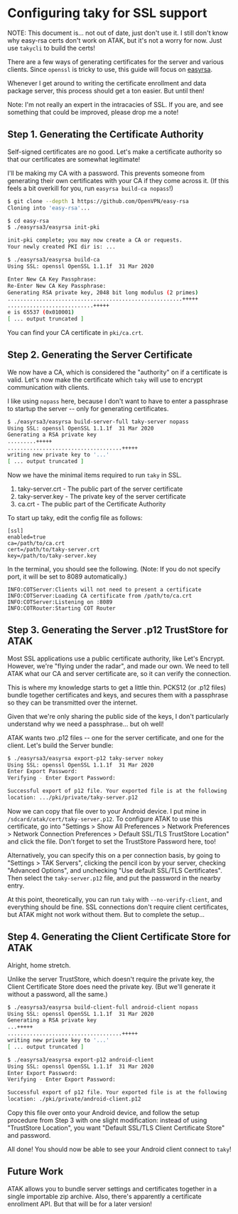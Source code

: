 # Configuring taky for SSL support

NOTE: This document is... not out of date, just don't use it. I still don't
know why easy-rsa certs don't work on ATAK, but it's not a worry for now.  Just
use `takycli` to build the certs!

There are a few ways of generating certificates for the server and various
clients. Since `openssl` is tricky to use, this guide will focus on
[easyrsa](https://github.com/OpenVPN/easy-rsa).

Whenever I get around to writing the certificate enrollment and data package
server, this process should get a ton easier. But until then!

Note: I'm not really an expert in the intracacies of SSL. If you are, and see
something that could be improved, please drop me a note!

## Step 1. Generating the Certificate Authority

Self-signed certificates are no good. Let's make a certificate authority so
that our certificates are somewhat legitimate!

I'll be making my CA with a password. This prevents someone from generating
their own certificates with your CA if they come across it. (If this feels
a bit overkill for you, run `easyrsa build-ca nopass`!)

```bash
$ git clone --depth 1 https://github.com/OpenVPN/easy-rsa
Cloning into 'easy-rsa'...

$ cd easy-rsa
$ ./easyrsa3/easyrsa init-pki

init-pki complete; you may now create a CA or requests.
Your newly created PKI dir is: ...

$ ./easyrsa3/easyrsa build-ca
Using SSL: openssl OpenSSL 1.1.1f  31 Mar 2020

Enter New CA Key Passphrase: 
Re-Enter New CA Key Passphrase: 
Generating RSA private key, 2048 bit long modulus (2 primes)
.......................................................+++++
...........................+++++
e is 65537 (0x010001)
[ ... output truncated ]
```

You can find your CA certificate in `pki/ca.crt`.

## Step 2. Generating the Server Certificate

We now have a CA, which is considered the "authority" on if a certificate is
valid. Let's now make the certificate which `taky` will use to encrypt
communication with clients.

I like using `nopass` here, because I don't want to have to enter a passphrase
to startup the server -- only for generating certificates.

```bash
$ ./easyrsa3/easyrsa build-server-full taky-server nopass
Using SSL: openssl OpenSSL 1.1.1f  31 Mar 2020
Generating a RSA private key
.........+++++
....................................+++++
writing new private key to '...'
[ ... output truncated ]
```

Now we have the minimal items required to run `taky` in SSL.

1. taky-server.crt - The public part of the server certificate
2. taky-server.key - The private key of the server certificate
3. ca.crt - The public part of the Certificate Authority

To start up taky, edit the config file as follows:

```
[ssl]
enabled=true
ca=/path/to/ca.crt
cert=/path/to/taky-server.crt
key=/path/to/taky-server.key
```

In the terminal, you should see the following. (Note: If you do not specify
port, it will be set to 8089 automatically.)

```
INFO:COTServer:Clients will not need to present a certificate
INFO:COTServer:Loading CA certificate from /path/to/ca.crt
INFO:COTServer:Listening on :8089
INFO:COTRouter:Starting COT Router
```

## Step 3. Generating the Server .p12 TrustStore for ATAK

Most SSL applications use a public certificate authority, like Let's Encrypt.
However, we're "flying under the radar", and made our own. We need to tell
ATAK what our CA and server certificate are, so it can verify the connection.

This is where my knowledge starts to get a little thin. PCKS12 (or .p12 files)
bundle together certificates and keys, and secures them with a passphrase so
they can be transmitted over the internet.

Given that we're only sharing the public side of the keys, I don't
particularly understand why we need a passphrase... but oh well!

ATAK wants two .p12 files -- one for the server certificate, and one for the
client. Let's build the Server bundle:

```bash
$ ./easyrsa3/easyrsa export-p12 taky-server nokey
Using SSL: openssl OpenSSL 1.1.1f  31 Mar 2020
Enter Export Password:
Verifying - Enter Export Password:

Successful export of p12 file. Your exported file is at the following
location: .../pki/private/taky-server.p12
```

Now we can copy that file over to your Android device. I put mine in
`/sdcard/atak/cert/taky-server.p12`. To configure ATAK to use this certificate,
go into "Settings > Show All Preferences > Network Preferences > Network
Connection Preferences > Default SSL/TLS TrustStore Location" and click the
file. Don't forget to set the TrustStore Password here, too!

Alternatively, you can specify this on a per connection basis, by going to
"Settings > TAK Servers", clicking the pencil icon by your server, checking
"Advanced Options", and unchecking "Use default SSL/TLS Certificates". Then
select the `taky-server.p12` file, and put the password in the nearby entry.

At this point, theoretically, you can run `taky` with `--no-verify-client`, and
everything should be fine. SSL connections don't require client certificates,
but ATAK might not work without them. But to complete the setup...

## Step 4. Generating the Client Certificate Store for ATAK

Alright, home stretch.

Unlike the server TrustStore, which doesn't require the private key, the
Client Certificate Store does need the private key. (But we'll generate it
without a password, all the same.)

```bash
$ ./easyrsa3/easyrsa build-client-full android-client nopass
Using SSL: openssl OpenSSL 1.1.1f  31 Mar 2020
Generating a RSA private key
...+++++
....................................+++++
writing new private key to '...'
[ ... output truncated ]

$ ./easyrsa3/easyrsa export-p12 android-client
Using SSL: openssl OpenSSL 1.1.1f  31 Mar 2020
Enter Export Password:
Verifying - Enter Export Password:

Successful export of p12 file. Your exported file is at the following
location: ./pki/private/android-client.p12
```

Copy this file over onto your Android device, and follow the setup procedure
from Step 3 with one slight modification: instead of using "TrustStore
Location", you want "Default SSL/TLS Client Certificate Store" and password.

All done! You should now be able to see your Android client connect to `taky`!

## Future Work

ATAK allows you to bundle server settings and certificates together in a single
importable zip archive. Also, there's apparently a certificate enrollment API.
But that will be for a later version!
